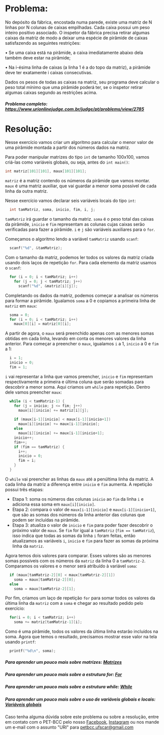 # Problema:
No depósito da fábrica, encostada numa parede, existe uma matriz de N linhas por N colunas de caixas empilhadas. Cada caixa possui um peso inteiro positivo associado. O inspetor da fábrica precisa retirar algumas caixas da matriz de modo a deixar uma espécie de pirâmide de caixas satisfazendo as seguintes restrições:

• Se uma caixa está na pirâmide, a caixa imediatamente abaixo dela também deve estar na pirâmide;

• Na i-ésima linha de caixas (a linha 1 é a do topo da matriz), a pirâmide deve ter exatamente i caixas consecutivas.

Dados os pesos de todas as caixas na matriz, seu programa deve calcular o peso total mínimo que uma pirâmide poderá ter, se o inspetor retirar algumas caixas segundo as restrições acima.

##### Problema completo: https://www.urionlinejudge.com.br/judge/pt/problems/view/2785

# Resolução:

Nesse exercício vamos criar um algoritmo para calcular o menor valor de uma pirâmide montada a partir dos números dados na matriz.

Para poder manipular matrizes do tipo `int` de tamanho 100x100, vamos criá-las como variáveis globais, ou seja, antes do `int main()`:
```c
int matriz[101][101], maux[101][101];
```
`matriz` é a matriz contendo os números da pirâmide que vamos montar. `maux` é uma matriz auxiliar, que vai guardar a menor soma possível de cada linha da outra matriz.

Nesse exercício vamos declarar seis variáveis locais do tipo `int`:
```c
  int tamMatriz, soma, inicio, fim, i, j;
```
`tamMatriz` irá guardar o tamanho da matriz. `soma` é o peso total das caixas da pirâmide, `inicio` e `fim` representam as colunas cujas caixas serão verificadas para fazer a pirâmide. `i` e `j` são variáveis auxiliares para o `for`.

Começamos o algoritmo lendo a variável `tamMatriz` usando `scanf`:
```c
  scanf("%d", &tamMatriz);
```
Com o tamanho da matriz, podemos ler todos os valores da matriz criada usando dois laços de repetição `for`. Para cada elemento da matriz usamos o `scanf`:
```c
  for (i = 0; i < tamMatriz; i++)
    for (j = 0; j < tamMatriz; j++)
      scanf("%d", &matriz[i][j]);
```
Completando os dados da matriz, podemos começar a analisar os números para formar a pirâmide. Igualamos `soma` a 0 e copiamos a primeira linha de `matriz` em `maux`:
```c
  soma = 0;
  for (i = 0; i < tamMatriz; i++)
    maux[0][i] = matriz[0][i];
```
A partir de agora, o `maux` será preenchido apenas com as menores somas obtidas em cada linha, levando em conta os menores valores da linha anterior. Para começar a preencher o `maux`, igualamos `i` a 1, `inicio` a 0 e `fim` a 1:
```c
  i = 1;
  inicio = 0;
  fim = 1;
```
`i` vai representar a linha que vamos preencher, `inicio` e `fim` representam respectivamente a primeira e última coluna que serão somadas para descobrir a menor soma. Aqui criamos um `while` para repetição. Dentro dele vamos preencher `maux`:
```c
  while (i < tamMatriz-1) {
    for (j = inicio; j <= fim; j++)
      maux[i][inicio] += matriz[i][j];
    
    if (maux[i-1][inicio] < maux[i-1][inicio+1])
      maux[i][inicio] += maux[i-1][inicio];
    else
      maux[i][inicio] += maux[i-1][inicio+1];
    inicio++;
    fim++;
    if (fim == tamMatriz) {
      i++;
      inicio = 0;
      fim = i;
    }
  }
```
O `while` vai preencher as linhas da `maux` até a penúltima linha da matriz. A cada linha da matriz a diferença entre `inicio` e `fim` aumenta. A repetição possui três etapas:
* Etapa 1: soma os números das colunas `inicio` ao `fim` da linha `i` e adiciona essa soma em `maux[i][inicio]`.
* Etapa 2: compara o valor de `maux[i-1][inicio]` e `maux[i-1][inicio+1]`, que são as somas dos números da linha anterior das colunas que podem ser incluídas na pirâmide.
* Etapa 3: atualiza o valor de `inicio` e `fim` para poder fazer descobrir o próximo valor de `maux`. Se `fim` for igual a `tamMatriz` (`fim == tamMatriz`), isso indica que todas as somas da linha `i` foram feitas, então atualizamos as variáveis `i`, `inicio` e `fim` para fazer as somas da próxima linha da `matriz`.

Agora temos dois valores para comparar. Esses valores são as menores somas possíveis com os números da `matriz` da linha 0 a `tamMatriz-2`. Comparamos os valores e o menor será atribuído à variável `soma`:
```c
  if (maux[tamMatriz-2][0] < maux[tamMatriz-2][1])
    soma = maux[tamMatriz-2][0];
  else
    soma = maux[tamMatriz-2][1];
```
Por fim, criamos um laço de repetição `for` para somar todos os valores da última linha da `matriz` com a `soma` e chegar ao resultado pedido pelo exercício:
```c
  for(i = 0; i < tamMatriz; i++)
    soma += matriz[tamMatriz-1][i];
```
Como é uma pirâmide, todos os valores da última linha estarão incluídos na soma. Agora que temos o resultado, precisamos mostrar esse valor na tela usando `printf`:
```c
  printf("%d\n", soma);
```

##### Para aprender um pouco mais sobre matrizes: [Matrizes](http://linguagemc.com.br/matriz-em-c/)
##### Para aprender um pouco mais sobre a estrutura for: [For](http://linguagemc.com.br/a-estrutura-de-repeticao-for-em-c/)
##### Para aprender um pouco mais sobre a estrutura while: [While](http://linguagemc.com.br/o-comando-while-em-c/)
##### Para aprender um pouco mais sobre o uso de variáveis globais e locais: [Variáveis globais](http://linguagemc.com.br/funcoes-e-escopo-de-variaveis/)

Caso tenha alguma dúvida sobre este problema ou sobre a resolução, entre em contato com o PET-BCC pelo nosso
[Facebook](https://www.facebook.com/petbcc/),
[Instagram](https://www.instagram.com/petbcc.ufscar/)
ou nos mande um e-mail com o assunto "URI" para  petbcc.ufscar@gmail.com
